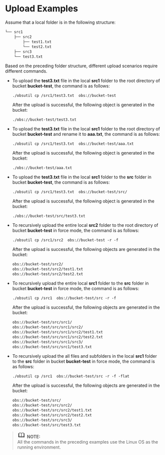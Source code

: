 # Upload Examples<a name="EN-US_TOPIC_0142723120"></a>

Assume that a local folder is in the following structure:

```
└── src1
    ├── src2
        ├── test1.txt
        └── test2.txt
    ├── src3
    └── test3.txt
```

Based on the preceding folder structure, different upload scenarios require different commands.

-   To upload the  **test3.txt**  file in the local  **src1**  folder to the root directory of bucket  **bucket-test**, the command is as follows:

    ```
    ./obsutil cp /src1/test3.txt  obs://bucket-test
    ```

    After the upload is successful, the following object is generated in the bucket:

    ```
    ./obs://bucket-test/test3.txt
    ```

-   To upload the  **test3.txt**  file in the local  **src1**  folder to the root directory of bucket  **bucket-test**  and rename it to  **aaa.txt**, the command is as follows:

    ```
    ./obsutil cp /src1/test3.txt  obs://bucket-test/aaa.txt
    ```

    After the upload is successful, the following object is generated in the bucket:

    ```
    ./obs://bucket-test/aaa.txt
    ```

-   To upload the  **test3.txt**  file in the local  **src1**  folder to the  **src**  folder in bucket  **bucket-test**, the command is as follows:

    ```
    ./obsutil cp /src1/test3.txt  obs://bucket-test/src/
    ```

    After the upload is successful, the following object is generated in the bucket:

    ```
    ./obs://bucket-test/src/test3.txt
    ```

-   To recursively upload the entire local  **src2**  folder to the root directory of bucket  **bucket-test**  in force mode, the command is as follows:

    ```
    ./obsutil cp /src1/src2  obs://bucket-test -r -f
    ```

    After the upload is successful, the following objects are generated in the bucket:

    ```
    obs://bucket-test/src2/
    obs://bucket-test/src2/test1.txt
    obs://bucket-test/src2/test2.txt
    ```

-   To recursively upload the entire local  **src1**  folder to the  **src**  folder in bucket  **bucket-test**  in force mode, the command is as follows:

    ```
    ./obsutil cp /src1  obs://bucket-test/src -r -f
    ```

    After the upload is successful, the following objects are generated in the bucket:

    ```
    obs://bucket-test/src/src1/
    obs://bucket-test/src/src1/src2/
    obs://bucket-test/src/src1/src2/test1.txt
    obs://bucket-test/src/src1/src2/test2.txt
    obs://bucket-test/src/src1/src3/
    obs://bucket-test/src/src1/test3.txt
    ```

-   To recursively upload the all files and subfolders in the local  **src1**  folder to the  **src**  folder in bucket  **bucket-test**  in force mode, the command is as follows:

    ```
    ./obsutil cp /src1  obs://bucket-test/src -r -f -flat
    ```

    After the upload is successful, the following objects are generated in the bucket:

    ```
    obs://bucket-test/src/
    obs://bucket-test/src/src2/
    obs://bucket-test/src/src2/test1.txt
    obs://bucket-test/src/src2/test2.txt
    obs://bucket-test/src/src3/
    obs://bucket-test/src/test3.txt
    ```


>![](public_sys-resources/icon-note.gif) **NOTE:**   
>All the commands in the preceding examples use the Linux OS as the running environment.  

